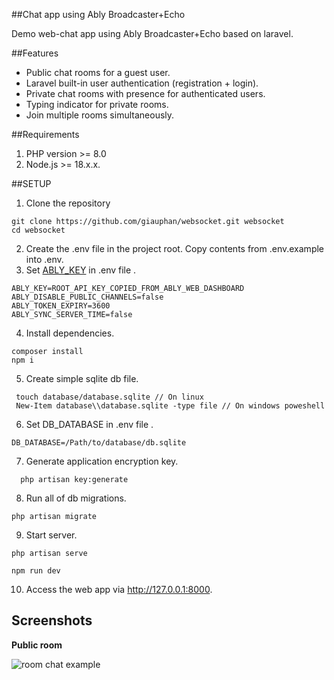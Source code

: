 ##Chat app using Ably Broadcaster+Echo

Demo web-chat app using Ably Broadcaster+Echo based on laravel.

##Features

* Public chat rooms for a guest user.
* Laravel built-in user authentication (registration + login).
* Private chat rooms with presence for authenticated users.
* Typing indicator for private rooms.
* Join multiple rooms simultaneously.

##Requirements

1. PHP version >= 8.0
2. Node.js >= 18.x.x.

##SETUP

1. Clone the repository
```
git clone https://github.com/giauphan/websocket.git websocket
cd websocket
```

2. Create the .env file in the project root. Copy contents from .env.example into .env.
3. Set [ABLY_KEY](https://faqs.ably.com/setting-up-and-managing-api-keys) in .env file .
```
ABLY_KEY=ROOT_API_KEY_COPIED_FROM_ABLY_WEB_DASHBOARD
ABLY_DISABLE_PUBLIC_CHANNELS=false
ABLY_TOKEN_EXPIRY=3600
ABLY_SYNC_SERVER_TIME=false
```

4. Install dependencies.
```
composer install
npm i 
```

5. Create simple sqlite db file.
 ```
  touch database/database.sqlite // On linux
  New-Item database\\database.sqlite -type file // On windows poweshell
 ```

6. Set DB_DATABASE in .env file . 
```
DB_DATABASE=/Path/to/database/db.sqlite
```

7. Generate application encryption key.
```
  php artisan key:generate
```

8. Run all of db migrations.
```
php artisan migrate
```

9. Start  server.
```
php artisan serve

npm run dev
```

10. Access the web app via http://127.0.0.1:8000.

## Screenshots

**Public room**

<img src="docs/images/roomchat.png" alt=" room chat example">
